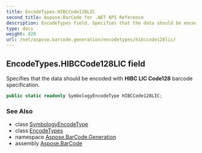 ```yaml
---
title: EncodeTypes.HIBCCode128LIC
second_title: Aspose.BarCode for .NET API Reference
description: EncodeTypes field. Specifies that the data should be encoded with HIBC LIC Code128 barcode specification
type: docs
weight: 420
url: /net/aspose.barcode.generation/encodetypes/hibccode128lic/
---
```

## EncodeTypes.HIBCCode128LIC field

Specifies that the data should be encoded with **HIBC LIC Code128** barcode specification.

```csharp
public static readonly SymbologyEncodeType HIBCCode128LIC;
```

### See Also

* class [SymbologyEncodeType](../../symbologyencodetype/)
* class [EncodeTypes](../)
* namespace [Aspose.BarCode.Generation](../../../aspose.barcode.generation/)
* assembly [Aspose.BarCode](../../../)


